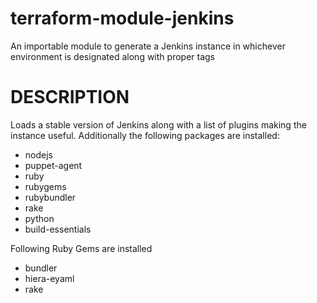 # terraform-module-jenkins
An importable module to generate a Jenkins instance in whichever environment is designated along with proper tags

# DESCRIPTION

Loads a stable version of Jenkins along with a list of plugins making the
instance useful.  Additionally the following packages are installed:

* nodejs
* puppet-agent
* ruby
* rubygems
* rubybundler
* rake
* python
* build-essentials

Following Ruby Gems are installed

* bundler
* hiera-eyaml
* rake

